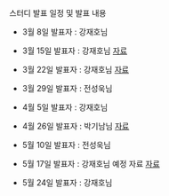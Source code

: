 스터디 발표 일정 및 발표 내용 

+ 3월 8일 발표자 : 강재호님
+ 3월 15일 발표자 : 강재호님 [자료](https://drive.google.com/open?id=1PzF2EFHUZEAZqAYFYQHGmaDCfT2qHGADX7msVPQhKsQ)
+ 3월 22일 발표자 : 강재호님 
[자료](https://docs.google.com/presentation/d/1KhW8rF7HOEIHv1aQZcQQPKE38q-jSHO0PSG5vE1szkc/edit)

+ 3월 29일 발표자  : 전성욱님 

+ 4월 5일 발표자 : 강재호님 
+ 4월 26일 발표자 : 박기남님 [자료](./3장/chapter3.md)
+ 5월 10일 발표자 : 전성욱님 
+ 5월 17일 발표자 : 강재호님  예정 자료 [자료](./dist-tensorflow.pdf)
+ 5월 24일 발표자 : 강재호님 
